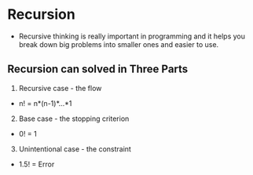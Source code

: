 # Recursion                                     

 - Recursive thinking is really important in programming and it helps you 
break down big problems into smaller ones and easier to use.

 ## Recursion can solved in Three Parts

1. Recursive case - the flow
- n! = n*(n-1)*...*1
2. Base case - the stopping criterion
- 0! = 1
3. Unintentional case - the constraint
- 1.5! = Error
